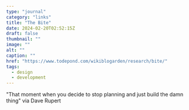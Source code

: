 ```yaml
---
type: "journal"
category: "links"
title: "The Bite"
date: 2024-02-20T02:52:15Z
draft: false
thumbnail: ""
image: ""
alt: ""
caption: ""
href: "https://www.todepond.com/wikiblogarden/research/bite/"
tags:
  - design
  - development
---
```


"That moment when you decide to stop planning and just build the damn thing" via Dave Rupert
